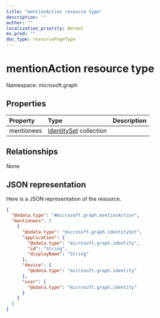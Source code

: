 ```yaml
---
title: "mentionAction resource type"
description: ""
author: ""
localization_priority: Normal
ms.prod: ""
doc_type: resourcePageType
---
```


# mentionAction resource type


Namespace: microsoft.graph



## Properties
|Property|Type|Description|
|:---|:---|:---|
|mentionees|[identitySet](../resources/identityset.md) collection||

## Relationships
None

## JSON representation
Here is a JSON representation of the resource.
<!-- {
  "blockType": "resource",
  "@odata.type": "microsoft.graph.mentionAction"
}
-->
``` json
{
  "@odata.type": "#microsoft.graph.mentionAction",
  "mentionees": [
    {
      "@odata.type": "microsoft.graph.identitySet",
      "application": {
        "@odata.type": "microsoft.graph.identity",
        "id": "String",
        "displayName": "String"
      },
      "device": {
        "@odata.type": "microsoft.graph.identity"
      },
      "user": {
        "@odata.type": "microsoft.graph.identity"
      }
    }
  ]
}
```

